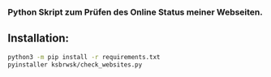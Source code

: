 ### Python Skript zum Prüfen des Online Status meiner Webseiten.

Installation:
-------------

```bash
python3 -m pip install -r requirements.txt           
pyinstaller ksbrwsk/check_websites.py       
```
